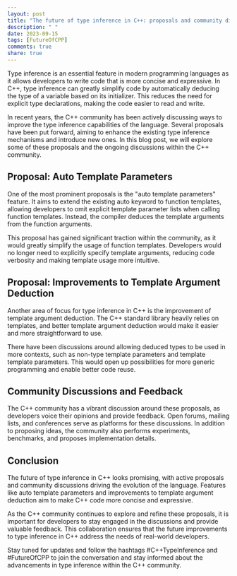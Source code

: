 ```yaml
---
layout: post
title: "The future of type inference in C++: proposals and community discussions"
description: " "
date: 2023-09-15
tags: [FutureOfCPP]
comments: true
share: true
---
```


Type inference is an essential feature in modern programming languages as it allows developers to write code that is more concise and expressive. In C++, type inference can greatly simplify code by automatically deducing the type of a variable based on its initializer. This reduces the need for explicit type declarations, making the code easier to read and write.

In recent years, the C++ community has been actively discussing ways to improve the type inference capabilities of the language. Several proposals have been put forward, aiming to enhance the existing type inference mechanisms and introduce new ones. In this blog post, we will explore some of these proposals and the ongoing discussions within the C++ community.

## Proposal: Auto Template Parameters

One of the most prominent proposals is the "auto template parameters" feature. It aims to extend the existing auto keyword to function templates, allowing developers to omit explicit template parameter lists when calling function templates. Instead, the compiler deduces the template arguments from the function arguments.

This proposal has gained significant traction within the community, as it would greatly simplify the usage of function templates. Developers would no longer need to explicitly specify template arguments, reducing code verbosity and making template usage more intuitive.

## Proposal: Improvements to Template Argument Deduction

Another area of focus for type inference in C++ is the improvement of template argument deduction. The C++ standard library heavily relies on templates, and better template argument deduction would make it easier and more straightforward to use.

There have been discussions around allowing deduced types to be used in more contexts, such as non-type template parameters and template template parameters. This would open up possibilities for more generic programming and enable better code reuse.

## Community Discussions and Feedback

The C++ community has a vibrant discussion around these proposals, as developers voice their opinions and provide feedback. Open forums, mailing lists, and conferences serve as platforms for these discussions. In addition to proposing ideas, the community also performs experiments, benchmarks, and proposes implementation details.

## Conclusion

The future of type inference in C++ looks promising, with active proposals and community discussions driving the evolution of the language. Features like auto template parameters and improvements to template argument deduction aim to make C++ code more concise and expressive.

As the C++ community continues to explore and refine these proposals, it is important for developers to stay engaged in the discussions and provide valuable feedback. This collaboration ensures that the future improvements to type inference in C++ address the needs of real-world developers.

Stay tuned for updates and follow the hashtags #C++TypeInference and #FutureOfCPP to join the conversation and stay informed about the advancements in type inference within the C++ community.